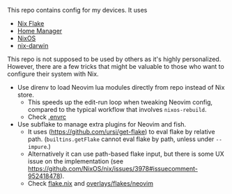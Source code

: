 This repo contains config for my devices. It uses

- [Nix Flake](https://nixos.wiki/wiki/Flakes)
- [Home Manager](https://github.com/nix-community/home-manager)
- [NixOS](https://nixos.org)
- [nix-darwin](https://github.com/LnL7/nix-darwin)

This repo is not supposed to be used by others as it's highly personalized. However, there
are a few tricks that might be valuable to those who want to configure their system with Nix.

- Use direnv to load Neovim lua modules directly from repo instead of Nix store.
  - This speeds up the edit-run loop when tweaking Neovim config, compared to the typical
    workflow that involves `nixos-rebuild`.
  - Check [.envrc](https://github.com/yelite/system-config/blob/4f6e51ec543e00d1d30590ee6fb05a2b72a5efd2/.envrc#L1)
- Use subflake to manage extra plugins for Neovim and fish.
  - It uses (https://github.com/ursi/get-flake) to eval flake by relative path.
    (`builtins.getFlake` cannot eval flake by path, unless under `--impure`.)
  - Alternatively it can use path-based flake input, but there is some UX issue on the
    implementation (see https://github.com/NixOS/nix/issues/3978#issuecomment-952418478).
  - Check [flake.nix](https://github.com/yelite/system-config/blob/4f6e51ec543e00d1d30590ee6fb05a2b72a5efd2/flake.nix#L25)
    and [overlays/flakes/neovim](https://github.com/yelite/system-config/blob/4f6e51ec543e00d1d30590ee6fb05a2b72a5efd2/overlays/flakes/neovim/)
